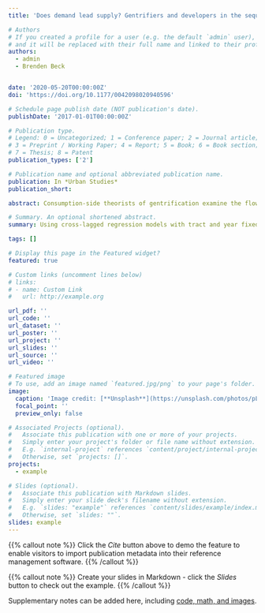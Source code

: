 ```yaml
---
title: 'Does demand lead supply? Gentrifiers and developers in the sequence of gentrification, New York City 2009–2016'

# Authors
# If you created a profile for a user (e.g. the default `admin` user), write the username (folder name) here
# and it will be replaced with their full name and linked to their profile.
authors:
  - admin
  - Brenden Beck


date: '2020-05-20T00:00:00Z'
doi: 'https://doi.org/10.1177/0042098020940596'

# Schedule page publish date (NOT publication's date).
publishDate: '2017-01-01T00:00:00Z'

# Publication type.
# Legend: 0 = Uncategorized; 1 = Conference paper; 2 = Journal article;
# 3 = Preprint / Working Paper; 4 = Report; 5 = Book; 6 = Book section;
# 7 = Thesis; 8 = Patent
publication_types: ['2']

# Publication name and optional abbreviated publication name.
publication: In *Urban Studies*
publication_short:

abstract: Consumption-side theorists of gentrification examine the flow of middle-class White people into previously working-class neighbourhoods and argue that their demand for housing stimulates gentrification. In contrast, production-side theorists emphasise the movement of capital into previously disinvested neighbourhoods and contend that profit-seeking development increases property values and sparks gentrification. Hybrid theorists argue that consumption and production occur simultaneously. This article operationalises arguments made by each approach, and asks: Do gentrifiers precede rising home values or do rising home values precede gentrifiers? To answer this question of sequence, we build a dataset of census and property tax assessment data for 2192 New York City census tracts between 2009 and 2016. Using cross-lagged regression models with tract and year fixed effects, we find neighbourhoods that experienced an increase in White, middle-class residents had related housing price spikes in each of the subsequent two years. A 1% increase in gentrifiers was associated with a subsequent 2.7% increase in property values. However, housing market growth did not predict future increases in gentrifiers. This suggests that consumption leads production during neighbourhood gentrification, and that developers are reactive, not proactive, in their investment decisions. Focusing on the sequence of gentrification’s subsidiary elements enables city officials, non-profits and social movements to better anticipate gentrification and develop more targeted policies.

# Summary. An optional shortened abstract.
summary: Using cross-lagged regression models with tract and year fixed effects, we show that demand-side forces precede supply-side forces in the sequence of gentrification in New York City between 2009-2016.

tags: []

# Display this page in the Featured widget?
featured: true

# Custom links (uncomment lines below)
# links:
# - name: Custom Link
#   url: http://example.org

url_pdf: ''
url_code: ''
url_dataset: ''
url_poster: ''
url_project: ''
url_slides: ''
url_source: ''
url_video: ''

# Featured image
# To use, add an image named `featured.jpg/png` to your page's folder.
image:
  caption: 'Image credit: [**Unsplash**](https://unsplash.com/photos/pLCdAaMFLTE)'
  focal_point: ''
  preview_only: false

# Associated Projects (optional).
#   Associate this publication with one or more of your projects.
#   Simply enter your project's folder or file name without extension.
#   E.g. `internal-project` references `content/project/internal-project/index.md`.
#   Otherwise, set `projects: []`.
projects:
  - example

# Slides (optional).
#   Associate this publication with Markdown slides.
#   Simply enter your slide deck's filename without extension.
#   E.g. `slides: "example"` references `content/slides/example/index.md`.
#   Otherwise, set `slides: ""`.
slides: example
---
```


{{% callout note %}}
Click the _Cite_ button above to demo the feature to enable visitors to import publication metadata into their reference management software.
{{% /callout %}}

{{% callout note %}}
Create your slides in Markdown - click the _Slides_ button to check out the example.
{{% /callout %}}

Supplementary notes can be added here, including [code, math, and images](https://wowchemy.com/docs/writing-markdown-latex/).
